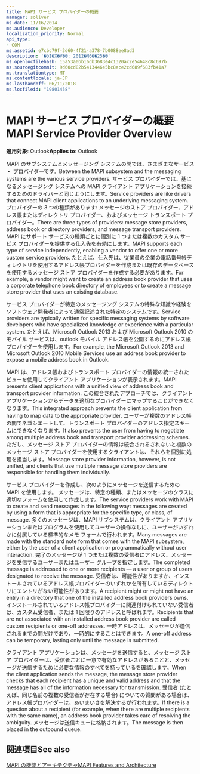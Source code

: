 ```yaml
---
title: MAPI サービス プロバイダーの概要
manager: soliver
ms.date: 11/16/2014
ms.audience: Developer
localization_priority: Normal
api_type:
- COM
ms.assetid: e7cbc79f-3d60-4f21-a378-7b0088ee8ad3
description: '�ŏI�X�V��: 2012�N6��25��'
ms.openlocfilehash: 15a53a0bb16db3683e4c1320ac2e54648c8c697b
ms.sourcegitcommit: 9d60cd82b5413446e5bc8ace2cd689f683fb41a7
ms.translationtype: MT
ms.contentlocale: ja-JP
ms.lasthandoff: 06/11/2018
ms.locfileid: "19801458"
---
```

# <a name="mapi-service-provider-overview"></a><span data-ttu-id="73e93-103">MAPI サービス プロバイダーの概要</span><span class="sxs-lookup"><span data-stu-id="73e93-103">MAPI Service Provider Overview</span></span>

  
  
<span data-ttu-id="73e93-104">**適用対象**: Outlook</span><span class="sxs-lookup"><span data-stu-id="73e93-104">**Applies to**: Outlook</span></span> 
  
<span data-ttu-id="73e93-105">MAPI のサブシステムとメッセージング システムの間では、さまざまなサービス ・ プロバイダーです。</span><span class="sxs-lookup"><span data-stu-id="73e93-105">Between the MAPI subsystem and the messaging systems are the various service providers.</span></span> <span data-ttu-id="73e93-106">サービス プロバイダーでは、基になるメッセージング システムへの MAPI クライアント アプリケーションを接続するためのドライバーと同じようにします。</span><span class="sxs-lookup"><span data-stu-id="73e93-106">Service providers are like drivers that connect MAPI client applications to an underlying messaging system.</span></span> <span data-ttu-id="73e93-107">プロバイダーの 3 つの種類があります: メッセージのストア プロバイダー、アドレス帳またはディレクトリ プロバイダー、およびメッセージ トランスポート プロバイダー。</span><span class="sxs-lookup"><span data-stu-id="73e93-107">There are three types of providers: message store providers, address book or directory providers, and message transport providers.</span></span> <span data-ttu-id="73e93-108">MAPI にサポート サービスの種類ごとに個別に 1 つまたは複数のカスタム サービス プロバイダーを提供する仕入先を有効にします。</span><span class="sxs-lookup"><span data-stu-id="73e93-108">MAPI supports each type of service independently, enabling a vendor to offer one or more custom service providers.</span></span> <span data-ttu-id="73e93-109">たとえば、仕入先は、従業員の企業の電話番号帳ディレクトリを使用するアドレス帳プロバイダーを作成または既存のデータベースを使用するメッセージ ストア プロバイダーを作成する必要があります。</span><span class="sxs-lookup"><span data-stu-id="73e93-109">For example, a vendor might want to create an address book provider that uses a corporate telephone book directory of employees or to create a message store provider that uses an existing database.</span></span>
  
<span data-ttu-id="73e93-110">サービス プロバイダーが特定のメッセージング システムの特殊な知識や経験をソフトウェア開発者によって通常記述された特定のシステムです。</span><span class="sxs-lookup"><span data-stu-id="73e93-110">Service providers are typically written for specific messaging systems by software developers who have specialized knowledge or experience with a particular system.</span></span> <span data-ttu-id="73e93-111">たとえば、Microsoft Outlook 2013 および Microsoft Outlook 2010 のモバイル サービスは、outlook モバイル アドレス帳を公開するのにアドレス帳プロバイダーを使用します。</span><span class="sxs-lookup"><span data-stu-id="73e93-111">For example, the Microsoft Outlook 2013 and Microsoft Outlook 2010 Mobile Services use an address book provider to expose a mobile address book in Outlook.</span></span> 
  
<span data-ttu-id="73e93-112">MAPI は、アドレス帳およびトランスポート プロバイダーの情報の統一されたビューを使用してクライアント アプリケーションが表示されます。</span><span class="sxs-lookup"><span data-stu-id="73e93-112">MAPI presents client applications with a unified view of address book and transport provider information.</span></span> <span data-ttu-id="73e93-113">この統合されたアプローチでは、クライアント アプリケーションからデータを適切なプロバイダーにマップすることができなくなります。</span><span class="sxs-lookup"><span data-stu-id="73e93-113">This integrated approach prevents the client application from having to map data to the appropriate provider.</span></span> <span data-ttu-id="73e93-114">ユーザーが複数のアドレス帳の間でネゴシエートして、トランスポート プロバイダーのアドレス指定スキームにできなくなります。</span><span class="sxs-lookup"><span data-stu-id="73e93-114">It also prevents the user from having to negotiate among multiple address book and transport provider addressing schemes.</span></span> <span data-ttu-id="73e93-115">ただし、メッセージ ストア プロバイダーの情報は統合されるされないと複数のメッセージ ストア プロバイダーを使用するクライアントは、それらを個別に処理を担当します。</span><span class="sxs-lookup"><span data-stu-id="73e93-115">Message store provider information, however, is not unified, and clients that use multiple message store providers are responsible for handling them individually.</span></span>
  
<span data-ttu-id="73e93-116">サービス プロバイダーを作成し、次のようにメッセージを送信するための MAPI を使用します。 メッセージは、特定の種類、またはメッセージのクラスに適切なフォームを使用して作成します。</span><span class="sxs-lookup"><span data-stu-id="73e93-116">The service providers work with MAPI to create and send messages in the following way: messages are created by using a form that is appropriate for the specific type, or class, of message.</span></span> <span data-ttu-id="73e93-117">多くのメッセージは、MAPI サブシステムは、クライアント アプリケーションまたはプログラムを使用してユーザーの操作なしに、ユーザーがいずれかに付属している標準的なメモ フォームで行われます。</span><span class="sxs-lookup"><span data-stu-id="73e93-117">Many messages are made with the standard note form that comes with the MAPI subsystem, either by the user of a client application or programmatically without user interaction.</span></span> <span data-ttu-id="73e93-118">完了のメッセージが 1 つまたは複数の受信者にアドレス、メッセージを受信するユーザーまたはユーザー グループを指定します。</span><span class="sxs-lookup"><span data-stu-id="73e93-118">The completed message is addressed to one or more recipients — a user or group of users designated to receive the message.</span></span> <span data-ttu-id="73e93-119">受信者は、可能性がありますか、インストールされているアドレス帳プロバイダーのいずれかを所有しているディレクトリにエントリがない可能性があります。</span><span class="sxs-lookup"><span data-stu-id="73e93-119">A recipient might or might not have an entry in a directory that one of the installed address book providers owns.</span></span> <span data-ttu-id="73e93-120">インストールされているアドレス帳プロバイダーに関連付けられていない受信者は、カスタム受信者、または 1 回限りのアドレスと呼ばれます。</span><span class="sxs-lookup"><span data-stu-id="73e93-120">Recipients that are not associated with an installed address book provider are called custom recipients or one-off addresses.</span></span> <span data-ttu-id="73e93-121">一時アドレスは、メッセージが送信されるまでの間だけであり、一時的にすることはできます。</span><span class="sxs-lookup"><span data-stu-id="73e93-121">A one-off address can be temporary, lasting only until the message is submitted.</span></span> 
  
<span data-ttu-id="73e93-122">クライアント アプリケーションは、メッセージを送信すると、メッセージ ストア プロバイダーは、受信者ごとに一意で有効なアドレスがあることと、メッセージが送信するために必要な情報のすべてを持っているを確認します。</span><span class="sxs-lookup"><span data-stu-id="73e93-122">When the client application sends the message, the message store provider checks that each recipient has a unique and valid address and that the message has all of the information necessary for transmission.</span></span> <span data-ttu-id="73e93-123">受信者 (たとえば、同じ名前の複数の受信者が存在する場合) についての質問がある場合は、アドレス帳プロバイダーは、あいまいさを解決するが行われます。</span><span class="sxs-lookup"><span data-stu-id="73e93-123">If there is a question about a recipient (for example, when there are multiple recipients with the same name), an address book provider takes care of resolving the ambiguity.</span></span> <span data-ttu-id="73e93-124">メッセージは送信キューに格納されます。</span><span class="sxs-lookup"><span data-stu-id="73e93-124">The message is then placed in the outbound queue.</span></span> 
  
## <a name="see-also"></a><span data-ttu-id="73e93-125">関連項目</span><span class="sxs-lookup"><span data-stu-id="73e93-125">See also</span></span>



[<span data-ttu-id="73e93-126">MAPI の機能とアーキテクチャ</span><span class="sxs-lookup"><span data-stu-id="73e93-126">MAPI Features and Architecture</span></span>](mapi-features-and-architecture.md)

